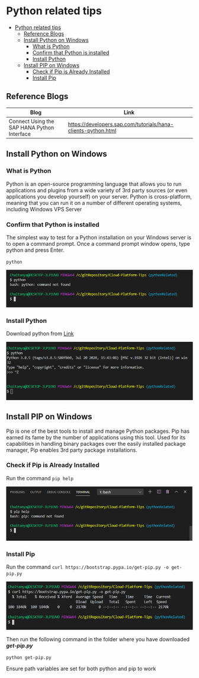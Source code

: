 # Python related tips


- [Python related tips](#python-related-tips)
  - [Reference Blogs](#reference-blogs)
  - [Install Python on Windows](#install-python-on-windows)
    - [What is Python](#what-is-python)
    - [Confirm that Python is installed](#confirm-that-python-is-installed)
    - [Install Python](#install-python)
  - [Install PIP on Windows](#install-pip-on-windows)
    - [Check if Pip is Already Installed](#check-if-pip-is-already-installed)
    - [Install Pip](#install-pip)


## Reference Blogs
| Blog                                        | Link                                                          |
| ------------------------------------------- | ------------------------------------------------------------- |
| Connect Using the SAP HANA Python Interface | https://developers.sap.com/tutorials/hana-clients-python.html |


## Install Python on Windows
### What is Python
Python is an open-source programming language that allows you to run applications and plugins from a wide variety of 3rd party sources (or even applications you develop yourself) on your server. Python is cross-platform, meaning that you can run it on a number of different operating systems, including Windows VPS Server


### Confirm that Python is installed
The simplest way to test for a Python installation on your Windows server is to open a command prompt. Once a command prompt window opens, type python and press Enter.

`python`

![Python Check](screenshots/python-check.png)

### Install Python
Download python from [Link](https://www.python.org/)

![Python Installed](screenshots/python-install.png)


## Install PIP on Windows
Pip is one of the best tools to install and manage Python packages. Pip has earned its fame by the number of applications using this tool. Used for its capabilities in handling binary packages over the easily installed package manager, Pip enables 3rd party package installations.


### Check if Pip is Already Installed

Run the command 
`pip help `

![PIP Check](screenshots/pip-check.png)

### Install Pip
Run the command
`curl https://bootstrap.pypa.io/get-pip.py -o get-pip.py`

![Download PIP](screenshots/download-pip.png)

Then run the following command in the folder where you have downloaded ***get-pip.py***

`python get-pip.py`

Ensure path variables are set for both python and pip to work